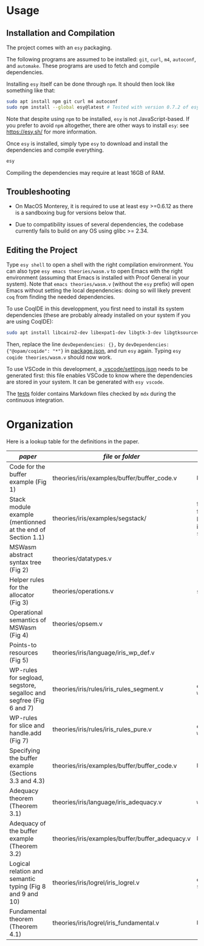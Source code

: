 # Usage

## Installation and Compilation

The project comes with an `esy` packaging.

The following programs are assumed to be installed: `git`, `curl`, `m4`, `autoconf`, and `automake`.
These programs are used to fetch and compile dependencies.

Installing `esy` itself can be done through `npm`.
It should then look like something like that:
```bash
sudo apt install npm git curl m4 autoconf
sudo npm install --global esy@latest # Tested with version 0.7.2 of esy.
```
Note that despite using `npm` to be installed, `esy` is not JavaScript-based.
If you prefer to avoid `npm` altogether, there are other ways to install `esy`: see <https://esy.sh/> for more information.

Once `esy` is installed, simply type `esy` to download and install the dependencies and compile everything.
```bash
esy
```

Compiling the dependencies may require at least 16GB of RAM.

## Troubleshooting

- On MacOS Monterey, it is required to use at least esy >=0.6.12 as there is a sandboxing bug for versions below that.

- Due to compatibility issues of several dependencies, the codebase currently fails to build on any OS using glibc >= 2.34.

## Editing the Project

Type `esy shell` to open a shell with the right compilation environment.
You can also type `esy emacs theories/wasm.v` to open Emacs with the right environment (assuming that Emacs is installed with Proof General in your system).
Note that `emacs theories/wasm.v` (without the `esy` prefix) will open Emacs without setting the local dependencies: doing so will likely prevent `coq` from finding the needed dependencies.

To use CoqIDE in this developpment, you first need to install its system dependencies (these are probably already installed on your system if you are using CoqIDE):
```bash
sudo apt install libcairo2-dev libexpat1-dev libgtk-3-dev libgtksourceview-3.0-dev
```
Then, replace the line `devDependencies: {},` by `devDependencies: {"@opam/coqide": "*"}` in [package.json](./package.json), and run `esy` again.
Typing `esy coqide theories/wasm.v` should now work.

To use VSCode in this development, a [.vscode/settings.json](.vscode/settings.json) needs to be generated first: this file enables VSCode to know where the dependencies are stored in your system.
It can be generated with `esy vscode`.

The [tests](./tests) folder contains Markdown files checked by `mdx` during the continuous integration.


# Organization

Here is a lookup table for the definitions in the paper.

| *paper* | *file* or *folder* | *name* |
| --- | --- | --- |
| Code for the buffer example (Fig 1) | theories/iris/examples/buffer/buffer\_code.v | `buffer_program` |
| Stack module example (mentionned at the end of Section 1.1) | theories/iris/examples/segstack/ | functions each in their own file in `function/` folder. Example of a client module in `segstack_client.v` or `segstack_with_reentrancy.v` |
| MSWasm abstract syntax tree (Fig 2) | theories/datatypes.v | |
| Helper rules for the allocator (Fig 3) | theories/operations.v | `sfree` and `salloc` |
| Operational semantics of MSWasm (Fig 4) | theories/opsem.v | |
| Points-to resources (Fig 5) | theories/iris/language/iris\_wp\_def.v | |
| WP-rules for segload, segstore, segalloc and segfree (Fig 6 and 7) | theories/iris/rules/iris\_rules\_segment.v | e.g. `wp_segload` or `wp_segfree_failure3` |
| WP-rules for slice and handle.add (Fig 7) | theories/iris/rules/iris\_rules\_pure.v | e.g. `wp_handleadd` or `wp_slice_failure` |
| Specifying the buffer example (Sections 3.3 and 4.3) | theories/iris/examples/buffer/buffer\_code.v | `buffer_spec` |
| Adequacy theorem (Theorem 3.1) | theories/iris/language/iris\_adequacy.v | `wp_adequacy` |
| Adequacy of the buffer example (Theorem 3.2) | theories/iris/examples/buffer/buffer\_adequacy.v | `buffer_adequacy` |
| Logical relation and semantic typing (Fig 8 and 9 and 10) | theories/iris/logrel/iris\_logrel.v | e.g. `interp_value_handle` or `semantic_typing` |
| Fundamental theorem (Theorem 4.1) | theories/iris/logrel/iris\_fundamental.v | `be_fundamental` |
